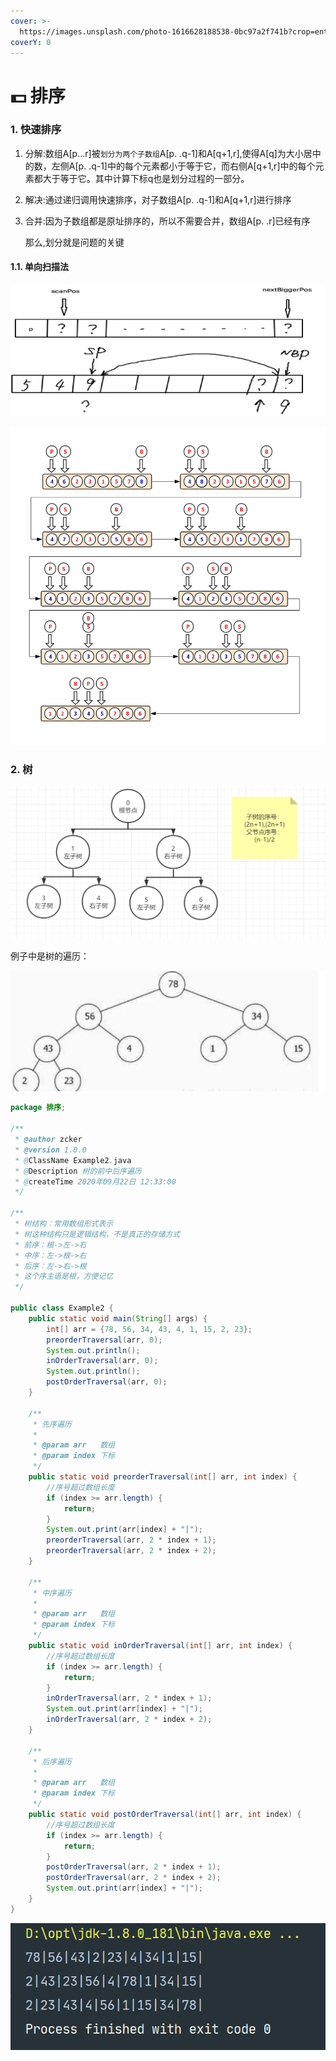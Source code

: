 ```yaml
---
cover: >-
  https://images.unsplash.com/photo-1616628188538-0bc97a2f741b?crop=entropy&cs=srgb&fm=jpg&ixid=MnwxOTcwMjR8MHwxfHNlYXJjaHwzfHxzb3J0fGVufDB8fHx8MTY0ODA0NjY4NA&ixlib=rb-1.2.1&q=85
coverY: 0
---
```


# 💵 排序

### 1. 快速排序

1. 分解:数组A\[p…r]被`划分为两个子数组`A\[p. .q-1]和A\[q+1,r],使得A\[q]为大小居中的数，左侧A\[p. .q-1]中的每个元素都小于等于它，而右侧A\[q+1,r]中的每个元素都大于等于它。其中计算下标q也是划分过程的一部分。
2. 解决:通过递归调用快速排序，对子数组A\[p. .q-1]和A\[q+1,r]进行排序
3.  合并:因为子数组都是原址排序的，所以不需要合并，数组A\[p. .r]已经有序

    那么,划分就是问题的关键

#### 1.1. 单向扫描法

![](<../.gitbook/assets/image (15) (1).png>)

![](<../.gitbook/assets/image (20).png>)

### 2. 树

![](<../.gitbook/assets/image (14).png>)

例子中是树的遍历：

![](<../.gitbook/assets/image (21) (1).png>)

```java
package 排序;

/**
 * @author zcker
 * @version 1.0.0
 * @ClassName Example2.java
 * @Description 树的前中后序遍历
 * @createTime 2020年09月22日 12:33:00
 */

/**
 * 树结构：常用数组形式表示
 * 树这种结构只是逻辑结构，不是真正的存储方式
 * 前序：根->左->右
 * 中序：左->根->右
 * 后序：左->右->根
 * 这个序主语是根，方便记忆
 */

public class Example2 {
    public static void main(String[] args) {
        int[] arr = {78, 56, 34, 43, 4, 1, 15, 2, 23};
        preorderTraversal(arr, 0);
        System.out.println();
        inOrderTraversal(arr, 0);
        System.out.println();
        postOrderTraversal(arr, 0);
    }

    /**
     * 先序遍历
     *
     * @param arr   数组
     * @param index 下标
     */
    public static void preorderTraversal(int[] arr, int index) {
        //序号超过数组长度
        if (index >= arr.length) {
            return;
        }
        System.out.print(arr[index] + "|");
        preorderTraversal(arr, 2 * index + 1);
        preorderTraversal(arr, 2 * index + 2);
    }

    /**
     * 中序遍历
     *
     * @param arr   数组
     * @param index 下标
     */
    public static void inOrderTraversal(int[] arr, int index) {
        //序号超过数组长度
        if (index >= arr.length) {
            return;
        }
        inOrderTraversal(arr, 2 * index + 1);
        System.out.print(arr[index] + "|");
        inOrderTraversal(arr, 2 * index + 2);
    }

    /**
     * 后序遍历
     *
     * @param arr   数组
     * @param index 下标
     */
    public static void postOrderTraversal(int[] arr, int index) {
        //序号超过数组长度
        if (index >= arr.length) {
            return;
        }
        postOrderTraversal(arr, 2 * index + 1);
        postOrderTraversal(arr, 2 * index + 2);
        System.out.print(arr[index] + "|");
    }
}
```

![](<../.gitbook/assets/image (24).png>)
